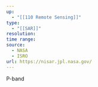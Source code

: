 ```yaml
---
up:
  - "[[110 Remote Sensing]]"
type:
  - "[[SAR]]"
resolution: 
time range: 
source:
  - NASA
  - ISRO
url: https://nisar.jpl.nasa.gov/
---
```

P-band